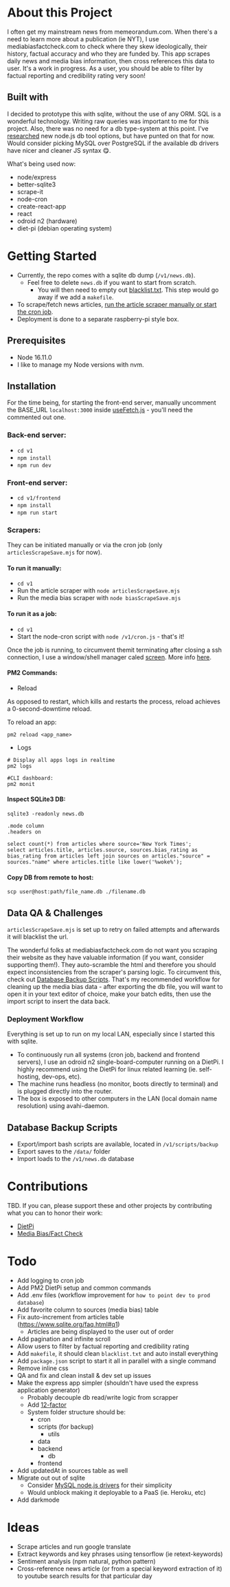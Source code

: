 # About this Project

I often get my mainstream news from memeorandum.com. When there's a need to learn more about a publication (ie NYT), I use mediabiasfactcheck.com to check where they skew ideologically, their history, factual accuracy and who they are funded by. This app scrapes daily news and media bias information, then cross references this data to user. It's a work in progress. As a user, you should be able to filter by factual reporting and credibility rating very soon!

## Built with

I decided to prototype this with sqlite, without the use of any ORM. SQL is a wonderful technology. Writing raw queries was important to me for this project. Also, there was no need for a db type-system at this point. I've [researched](https://gist.github.com/guilsa/0cdd1258c46edf3112b2cc50af03fc8c) new node.js db tool options, but have punted on that for now. Would consider picking MySQL over PostgreSQL if the available db drivers have nicer and cleaner JS syntax 😋.

What's being used now:

- node/express
- better-sqlite3
- scrape-it
- node-cron
- create-react-app
- react
- odroid n2 (hardware)
- diet-pi (debian operating system)

# Getting Started

- Currently, the repo comes with a sqlite db dump (`/v1/news.db`).
  - Feel free to delete `news.db` if you want to start from scratch.
    - You will then need to empty out [blacklist.txt](https://github.com/guilsa/news-scraper/blob/main/v1/blacklist.txt). This step would go away if we add a `makefile`.
- To scrape/fetch news articles, [run the article scraper manually or start the cron job](https://github.com/guilsa/news-scraper/#scrapers).
- Deployment is done to a separate raspberry-pi style box.

## Prerequisites

- Node 16.11.0
- I like to manage my Node versions with nvm.

## Installation

For the time being, for starting the front-end server, manually uncomment the BASE_URL `localhost:3000` inside [useFetch.js](https://github.com/guilsa/news-scraper/blob/main/v1/frontend/src/hooks/useFetch.js) - you'll need the commented out one.

### Back-end server:

- `cd v1`
- `npm install`
- `npm run dev`

### Front-end server:

- `cd v1/frontend`
- `npm install`
- `npm run start`

### Scrapers:

They can be initiated manually or via the cron job (only `articlesScrapeSave.mjs` for now).

#### To run it manually:

- `cd v1`
- Run the article scraper with `node articlesScrapeSave.mjs`
- Run the media bias scraper with `node biasScrapeSave.mjs`

#### To run it as a job:

- `cd v1`
- Start the node-cron script with `node /v1/cron.js` - that's it!

Once the job is running, to circumvent themit terminating after closing a ssh connection, I use a window/shell manager caled [screen](https://www.gnu.org/software/screen/). More info [here](https://gist.github.com/jctosta/af918e1618682638aa82).

#### PM2 Commands:

- Reload

As opposed to restart, which kills and restarts the process, reload achieves a 0-second-downtime reload.

To reload an app:

```
pm2 reload <app_name>
```

- Logs

```
# Display all apps logs in realtime
pm2 logs

#CLI dashboard:
pm2 monit
```

#### Inspect SQLite3 DB:

```
sqlite3 -readonly news.db
```

```
.mode column
.headers on
```

```
select count(*) from articles where source='New York Times';
select articles.title, articles.source, sources.bias_rating as bias_rating from articles left join sources on articles."source" = sources."name" where articles.title like lower('%woke%');
```

#### Copy DB from remote to host:

```
scp user@host:path/file_name.db ./filename.db
```

## Data QA & Challenges

`articlesScrapeSave.mjs` is set up to retry on failed attempts and afterwards it will blacklist the url.

The wonderful folks at mediabiasfactcheck.com do not want you scraping their website as they have valuable information (if you want, consider supporting them!). They auto-scramble the html and therefore you should expect inconsistencies from the scraper's parsing logic. To circumvent this, check out [Database Backup Scripts](https://github.com/guilsa/news-scraper/#database-backup-scripts). That's my recommended workflow for cleaning up the media bias data - after exporting the db file, you will want to open it in your text editor of choice, make your batch edits, then use the import script to insert the data back.

### Deployment Workflow

Everything is set up to run on my local LAN, especially since I started this with sqlite.

- To continuously run all systems (cron job, backend and frontend servers), I use an odroid n2 single-board-computer running on a DietPi. I highly recommend using the DietPi for linux related learning (ie. self-hosting, dev-ops, etc).
- The machine runs headless (no monitor, boots directly to terminal) and is plugged directly into the router.
- The box is exposed to other computers in the LAN (local domain name resolution) using avahi-daemon.

## Database Backup Scripts

- Export/import bash scripts are available, located in `/v1/scripts/backup`
- Export saves to the `/data/` folder
- Import loads to the `/v1/news.db` database

# Contributions

TBD. If you can, please support these and other projects by contributing what you can to honor their work:

- [DietPi](https://dietpi.com/)
- [Media Bias/Fact Check](https://mediabiasfactcheck.com/)

# Todo

- Add logging to cron job
- Add PM2 DietPi setup and common commands
- Add .env files (workflow improvement for `how to point dev to prod database`)
- Add favorite column to sources (media bias) table
- Fix auto-increment from articles table (https://www.sqlite.org/faq.html#q1)
  - Articles are being displayed to the user out of order
- Add pagination and infinite scroll
- Allow users to filter by factual reporting and credibility rating
- Add `makefile`, it should clean `blacklist.txt` and auto install everything
- Add `package.json` script to start it all in parallel with a single command
- Remove inline css
- QA and fix and clean install & dev set up issues
- Make the express app simpler (shouldn't have used the express application generator)
  - Probably decouple db read/write logic from scrapper
  - Add [12-factor](https://medium.com/the-node-js-collection/making-your-node-js-work-everywhere-with-environment-variables-2da8cdf6e786)
  - System folder structure should be:
    - cron
    - scripts (for backup)
      - utils
    - data
    - backend
      - db
    - frontend
- Add updatedAt in sources table as well
- Migrate out out of sqlite
  - Consider [MySQL node.js drivers](https://stackoverflow.com/questions/30545749/how-to-provide-a-mysql-database-connection-in-single-file-in-nodejs) for their simplicity
  - Would unblock making it deployable to a PaaS (ie. Heroku, etc)
- Add darkmode

# Ideas

- Scrape articles and run google translate
- Extract keywords and key phrases using tensorflow (ie retext-keywords)
- Sentiment analysis (npm natural, python pattern)
- Cross-reference news article (or from a special keyword extraction of it) to youtube search results for that particular day
